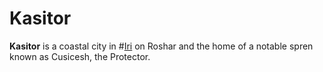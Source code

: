 # Kasitor

**Kasitor** is a coastal city in #[Iri](locations/iri) on Roshar and the home of a notable spren known as Cusicesh, the Protector.

